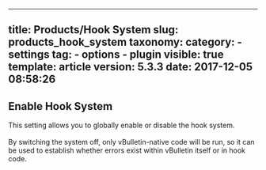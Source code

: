 
---
title: Products/Hook System
slug: products_hook_system
taxonomy:
    category:
        - settings
    tag:
        - options
        - plugin
visible: true
template: article
version: 5.3.3
date: 2017-12-05 08:58:26
---

## Enable Hook System
This setting allows you to globally enable or disable the hook system.<br />
<br />
By switching the system off, only vBulletin-native code will be run, so it can be used to establish whether errors exist within vBulletin itself or in hook code.



